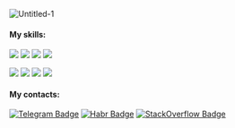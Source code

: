 ![Untitled-1](https://user-images.githubusercontent.com/113031521/194956321-6191dc57-3989-47df-9fd3-6069675bf8b6.svg)
#### My skills: 
![](https://img.shields.io/badge/JavaScript-informational?style=flat&logo=javascript&logoColor=white&color=FB8AD5)
![](https://img.shields.io/badge/React-informational?style=flat&logo=react&logoColor=white&color=FB8AD5)
![](https://img.shields.io/badge/HTML-informational?style=flat&logo=html5&logoColor=white&color=FB8AD5)
![](https://img.shields.io/badge/CSS-informational?style=flat&logo=css3&logoColor=white&color=FB8AD5)

![](https://img.shields.io/badge/Git-informational?style=flat&logo=git&logoColor=white&color=50DDED)
![](https://img.shields.io/badge/GitHub-informational?style=flat&logo=github&logoColor=white&color=50DDED)
![](https://img.shields.io/badge/Jest-informational?style=flat&logo=jest&logoColor=white&color=50DDED)
![](https://img.shields.io/badge/WebPack-informational?style=flat&logo=webpack&logoColor=white&color=50DDED)

#### My contacts: 
[![Telegram Badge](https://img.shields.io/badge/Telegram-informational?style=flat&logo=telegram&logoColor=white&color=BAA5E5)](https://t.me/lisagontsova)
[![Habr Badge](https://img.shields.io/badge/Habr-informational?style=flat&logo=Habr&logoColor=white&color=BAA5E5)](https://career.habr.com/lisagontsova)
[![StackOverflow Badge](https://img.shields.io/badge/StackOverflow-informational?style=flat&logo=StackOverflow&logoColor=white&color=BAA5E5)](https://ru.stackoverflow.com/users/539927/lisa)



<!--
**ElisabethFox/ElisabethFox** is a ✨ _special_ ✨ repository because its `README.md` (this file) appears on your GitHub profile.

Here are some ideas to get you started:

- 🔭 I’m currently working on ...
- 🌱 I’m currently learning ...
- 👯 I’m looking to collaborate on ...
- 🤔 I’m looking for help with ...
- 💬 Ask me about ...
- 📫 How to reach me: ...
- 😄 Pronouns: ...
- ⚡ Fun fact: ...
-->
